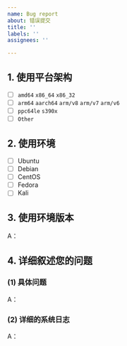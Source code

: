 ```yaml
---
name: Bug report
about: 错误提交
title: ''
labels: ''
assignees: ''

---
```


<!-- 这是隐藏的信息

在提交前请阅读下面的内容：
⚠️如果在部署与使用过程中遇到问题需要帮助，请严格按照模板提交反馈！
⚠️如果是意见与建议类问题则不需要使用此模板，自行清除所有模板内容！

⚠️请_完整_填写以下模板描述问题，否则反馈将会被系统关闭。
⚠️请_完整_填写以下模板描述问题，否则反馈将会被系统关闭。
⚠️请_完整_填写以下模板描述问题，否则反馈将会被系统关闭。
（重要的事情说三遍😉）

点击编辑器上方的 preview 可预览效果

-->

<!-- 👆这样括起来的信息将被隐藏，填写时注意不要写在里面。 -->

## 1. 使用平台架构
<!-- 将中括号内的 "空格" 替换为 "x" ，即为选中，例：" - [x] 否 " -->
- [ ] `amd64` `x86_64` `x86_32`
- [ ] `arm64` `aarch64` `arm/v8` `arm/v7` `arm/v6`
- [ ] `ppc64le` `s390x`
- [ ] `Other`

## 2. 使用环境
<!-- 将中括号内的 "空格" 替换为 "x" ，即为选中，例：" - [x] 是 " -->
- [ ] Ubuntu
- [ ] Debian
- [ ] CentOS
- [ ] Fedora
- [ ] Kali

## 3. 使用环境版本
<!-- 具体版本号 查看命令：uname -a-->
A：

## 4. 详细叙述您的问题
### (1) 具体问题
A：


### (2) 详细的系统日志
<!-- 请在此处粘贴详细完整的日志，从执行脚本开始到结束。 -->
A：

